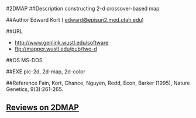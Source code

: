 #2DMAP
##Description
constructing 2-d crossover-based map

##Author
Edward Kort ( edward@episun2.med.utah.edu)

##URL
* http://www.genlink.wustl.edu/software
* ftp://mapper.wustl.edu/pub/two-d

##OS
MS-DOS

##EXE
pic-2d, 2d-map, 2d-color

##Reference
Fain, Kort, Chance, Nguyen, Redd, Econ, Barker (1995), Nature Genetics, 9(3):261-265.


## [Reviews on 2DMAP](https://github.com/gaow/genetic-analysis-software/issues/1)